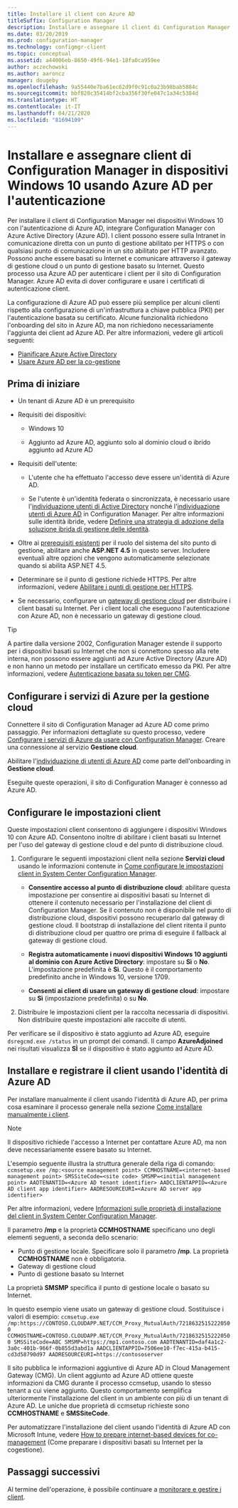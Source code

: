 ```yaml
---
title: Installare il client con Azure AD
titleSuffix: Configuration Manager
description: Installare e assegnare il client di Configuration Manager in dispositivi Windows 10 usando Azure Active Directory per l'autenticazione
ms.date: 03/20/2019
ms.prod: configuration-manager
ms.technology: configmgr-client
ms.topic: conceptual
ms.assetid: a44006eb-8650-49f6-94e1-18fa0ca959ee
author: aczechowski
ms.author: aaroncz
manager: dougeby
ms.openlocfilehash: 9a55440e7ba61ec62d9f0c91c0a23b98bab5884c
ms.sourcegitcommit: bbf820c35414bf2cba356f30fe047c1a34c5384d
ms.translationtype: HT
ms.contentlocale: it-IT
ms.lasthandoff: 04/21/2020
ms.locfileid: "81694109"
---
```

# <a name="install-and-assign-configuration-manager-windows-10-clients-using-azure-ad-for-authentication"></a>Installare e assegnare client di Configuration Manager in dispositivi Windows 10 usando Azure AD per l'autenticazione

Per installare il client di Configuration Manager nei dispositivi Windows 10 con l'autenticazione di Azure AD, integrare Configuration Manager con Azure Active Directory (Azure AD). I client possono essere sulla Intranet in comunicazione diretta con un punto di gestione abilitato per HTTPS o con qualsiasi punto di comunicazione in un sito abilitato per HTTP avanzato. Possono anche essere basati su Internet e comunicare attraverso il gateway di gestione cloud o un punto di gestione basato su Internet. Questo processo usa Azure AD per autenticare i client per il sito di Configuration Manager. Azure AD evita di dover configurare e usare i certificati di autenticazione client.

La configurazione di Azure AD può essere più semplice per alcuni clienti rispetto alla configurazione di un'infrastruttura a chiave pubblica (PKI) per l'autenticazione basata su certificato. Alcune funzionalità richiedono l'onboarding del sito in Azure AD, ma non richiedono necessariamente l'aggiunta dei client ad Azure AD.<!-- SCCMDocs issue 1259 --> Per altre informazioni, vedere gli articoli seguenti:

- [Pianificare Azure Active Directory](../../plan-design/security/plan-for-security.md#bkmk_planazuread)
- [Usare Azure AD per la co-gestione](../../../comanage/quickstart-hybrid-aad.md)

## <a name="before-you-begin"></a>Prima di iniziare

- Un tenant di Azure AD è un prerequisito  

- Requisiti dei dispositivi:  

  - Windows 10  

  - Aggiunto ad Azure AD, aggiunto solo al dominio cloud o ibrido aggiunto ad Azure AD  

- Requisiti dell'utente:  

  - L'utente che ha effettuato l'accesso deve essere un'identità di Azure AD.

  - Se l'utente è un'identità federata o sincronizzata, è necessario usare l'[individuazione utenti di Active Directory](../../servers/deploy/configure/about-discovery-methods.md#bkmk_aboutUser) nonché l'[individuazione utenti di Azure AD](../../servers/deploy/configure/about-discovery-methods.md#azureaddisc) in Configuration Manager. Per altre informazioni sulle identità ibride, vedere [Definire una strategia di adozione della soluzione ibrida di gestione delle identità](https://docs.microsoft.com/azure/active-directory/active-directory-hybrid-identity-design-considerations-identity-adoption-strategy).<!--497750-->  

- Oltre ai [prerequisiti esistenti](../../plan-design/configs/site-and-site-system-prerequisites.md#bkmk_2012MPpreq) per il ruolo del sistema del sito punto di gestione, abilitare anche **ASP.NET 4.5** in questo server. Includere eventuali altre opzioni che vengono automaticamente selezionate quando si abilita ASP.NET 4.5.  

- Determinare se il punto di gestione richiede HTTPS. Per altre informazioni, vedere [Abilitare i punti di gestione per HTTPS](../manage/cmg/certificates-for-cloud-management-gateway.md#bkmk_mphttps).  

- Se necessario, configurare un [gateway di gestione cloud](../manage/cmg/plan-cloud-management-gateway.md) per distribuire i client basati su Internet. Per i client locali che eseguono l'autenticazione con Azure AD, non è necessario un gateway di gestione cloud.  

> [!TIP]
> A partire dalla versione 2002,<!--5686290--> Configuration Manager estende il supporto per i dispositivi basati su Internet che non si connettono spesso alla rete interna, non possono essere aggiunti ad Azure Active Directory (Azure AD) e non hanno un metodo per installare un certificato emesso da PKI. Per altre informazioni, vedere [Autenticazione basata su token per CMG](deploy-clients-cmg-token.md).

## <a name="configure-azure-services-for-cloud-management"></a>Configurare i servizi di Azure per la gestione cloud

Connettere il sito di Configuration Manager ad Azure AD come primo passaggio. Per informazioni dettagliate su questo processo, vedere [Configurare i servizi di Azure da usare con Configuration Manager](../../servers/deploy/configure/azure-services-wizard.md). Creare una connessione al servizio **Gestione cloud**.

Abilitare l'[individuazione di utenti di Azure AD](../../servers/deploy/configure/configure-discovery-methods.md#azureaadisc) come parte dell'onboarding in **Gestione cloud**.

Eseguite queste operazioni, il sito di Configuration Manager è connesso ad Azure AD.

## <a name="configure-client-settings"></a>Configurare le impostazioni client

Queste impostazioni client consentono di aggiungere i dispositivi Windows 10 con Azure AD. Consentono inoltre di abilitare i client basati su Internet per l'uso del gateway di gestione cloud e del punto di distribuzione cloud.

1. Configurare le seguenti impostazioni client nella sezione **Servizi cloud** usando le informazioni contenute in [Come configurare le impostazioni client in System Center Configuration Manager](configure-client-settings.md).  

    - **Consentire accesso al punto di distribuzione cloud**: abilitare questa impostazione per consentire ai dispositivi basati su Internet di ottenere il contenuto necessario per l'installazione del client di Configuration Manager. Se il contenuto non è disponibile nel punto di distribuzione cloud, dispositivi possono recuperarlo dal gateway di gestione cloud. Il bootstrap di installazione del client ritenta il punto di distribuzione cloud per quattro ore prima di eseguire il fallback al gateway di gestione cloud.<!--495533-->  

    - **Registra automaticamente i nuovi dispositivi Windows 10 aggiunti al dominio con Azure Active Directory**: impostare su **Sì** o **No**. L'impostazione predefinita è **Sì**. Questo è il comportamento predefinito anche in Windows 10, versione 1709.

    - **Consenti ai client di usare un gateway di gestione cloud**: impostare su **Sì** (impostazione predefinita) o su **No**.  

2. Distribuire le impostazioni client per la raccolta necessaria di dispositivi. Non distribuire queste impostazioni alle raccolte di utenti.

Per verificare se il dispositivo è stato aggiunto ad Azure AD, eseguire `dsregcmd.exe /status` in un prompt dei comandi. Il campo **AzureAdjoined** nei risultati visualizza **SÌ** se il dispositivo è stato aggiunto ad Azure AD.

## <a name="install-and-register-the-client-using-azure-ad-identity"></a>Installare e registrare il client usando l'identità di Azure AD

Per installare manualmente il client usando l'identità di Azure AD, per prima cosa esaminare il processo generale nella sezione [Come installare manualmente i client](deploy-clients-to-windows-computers.md#BKMK_Manual).

 > [!Note]  
 > Il dispositivo richiede l'accesso a Internet per contattare Azure AD, ma non deve necessariamente essere basato su Internet.

L'esempio seguente illustra la struttura generale della riga di comando: `ccmsetup.exe /mp:<source management point> CCMHOSTNAME=<internet-based management point> SMSSiteCode=<site code> SMSMP=<initial management point> AADTENANTID=<Azure AD tenant identifier> AADCLIENTAPPID=<Azure AD client app identifier> AADRESOURCEURI=<Azure AD server app identifier>`

Per altre informazioni, vedere [Informazioni sulle proprietà di installazione del client in System Center Configuration Manager](about-client-installation-properties.md).

Il parametro **/mp** e la proprietà **CCMHOSTNAME** specificano uno degli elementi seguenti, a seconda dello scenario:

- Punto di gestione locale. Specificare solo il parametro **/mp**. La proprietà **CCMHOSTNAME** non è obbligatoria.
- Gateway di gestione cloud
- Punto di gestione basato su Internet

La proprietà **SMSMP** specifica il punto di gestione locale o basato su Internet.

In questo esempio viene usato un gateway di gestione cloud. Sostituisce i valori di esempio: `ccmsetup.exe /mp:https://CONTOSO.CLOUDAPP.NET/CCM_Proxy_MutualAuth/72186325152220500 CCMHOSTNAME=CONTOSO.CLOUDAPP.NET/CCM_Proxy_MutualAuth/72186325152220500 SMSSiteCode=ABC SMSMP=https://mp1.contoso.com AADTENANTID=daf4a1c2-3a0c-401b-966f-0b855d3abd1a AADCLIENTAPPID=7506ee10-f7ec-415a-b415-cd3d58790d97 AADRESOURCEURI=https://contososerver`

Il sito pubblica le informazioni aggiuntive di Azure AD in Cloud Management Gateway (CMG). Un client aggiunto ad Azure AD ottiene queste informazioni da CMG durante il processo ccmsetup, usando lo stesso tenant a cui viene aggiunto. Questo comportamento semplifica ulteriormente l'installazione del client in un ambiente con più di un tenant di Azure AD. Le uniche due proprietà di ccmsetup richieste sono **CCMHOSTNAME** e **SMSSiteCode**.<!--3607731-->

Per automatizzare l'installazione del client usando l'identità di Azure AD con Microsoft Intune, vedere [How to prepare internet-based devices for co-management](../../../comanage/how-to-prepare-Win10.md#install-the-configuration-manager-client) (Come preparare i dispositivi basati su Internet per la cogestione).

## <a name="next-steps"></a>Passaggi successivi

Al termine dell'operazione, è possibile continuare a [monitorare e gestire i client](../manage/monitor-clients.md).
